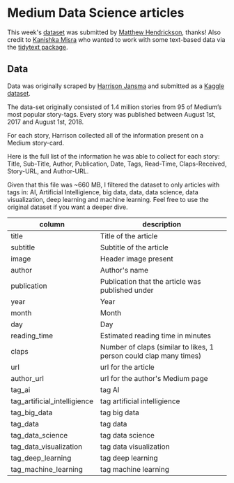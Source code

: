 # Medium Data Science articles

This week's [dataset]() was submitted by [Matthew Hendrickson](https://twitter.com/mjhendrickson), thanks! Also credit to [Kanishka Misra](https://twitter.com/iamasharkskin) who wanted to work with some text-based data via the [tidytext package](https://github.com/juliasilge/tidytext).

## Data

Data was originally scraped by [Harrison Jansma](https://github.com/harrisonjansma/Analyzing_Medium) and submitted as a [Kaggle dataset](https://www.kaggle.com/harrisonjansma/medium-stories).

The data-set originally consisted of 1.4 million stories from 95 of Medium’s most popular story-tags. Every story was published between August 1st, 2017 and August 1st, 2018.

For each story, Harrison collected all of the information present on a Medium story-card.

Here is the full list of the information he was able to collect for each story: Title, Sub-Title, Author, Publication, Date, Tags, Read-Time, Claps-Received, Story-URL, and Author-URL.

Given that this file was ~660 MB, I filtered the dataset to only articles with tags in: AI, Artificial Intelligience, big data, data, data science, data visualization, deep learning and machine learning. Feel free to use the original dataset if you want a deeper dive.

|column | description
|------|-----|
title| Title of the article
subtitle | Subtitle of the article
image | Header image present
author | Author's name
publication | Publication that the article was published under
year | Year
month | Month
day | Day
reading_time | Estimated reading time in minutes
claps | Number of claps (similar to likes, 1 person could clap many times)
url | url for the article
author_url | url for the author's Medium page
tag_ai | tag AI
tag_artificial_intelligience | tag artificial intelligience
tag_big_data | tag big data
tag_data |tag data
tag_data_science |tag data science
tag_data_visualization | tag data visualization
tag_deep_learning | tag deep learning
tag_machine_learning | tag machine learning
